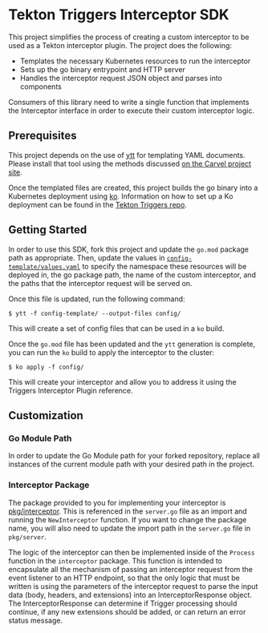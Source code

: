 # Tekton Triggers Interceptor SDK

This project simplifies the process of creating a custom interceptor to be used
as a Tekton interceptor plugin. The project does the following:

* Templates the necessary Kubernetes resources to run the interceptor
* Sets up the go binary entrypoint and HTTP server
* Handles the interceptor request JSON object and parses into components

Consumers of this library need to write a single function that implements
the Interceptor interface in order to execute their custom interceptor logic.

## Prerequisites

This project depends on the use of [ytt](https://carvel.dev/ytt/) for templating
YAML documents. Please install that tool using the methods discussed [on the 
Carvel project site](https://carvel.dev/#install).

Once the templated files are created, this project builds the go binary into
a Kubernetes deployment using [ko](https://github.com/google/ko). Information
on how to set up a Ko deployment can be found in the [Tekton Triggers repo](https://github.com/tektoncd/triggers/blob/main/DEVELOPMENT.md#environment-setup).

## Getting Started

In order to use this SDK, fork this project and update the `go.mod` package
path as appropriate. Then, update the values in [`config-template/values.yaml`](config-template/values.yaml) to specify the namespace these resources will
be deployed in, the go package path, the name of the custom interceptor, 
and the paths that the interceptor request will be served on.

Once this file is updated, run the following command:

```
$ ytt -f config-template/ --output-files config/
```

This will create a set of config files that can be used in a `ko` build.

Once the `go.mod` file has been updated and the `ytt` generation is complete, you
can run the `ko` build to apply the interceptor to the cluster:

```
$ ko apply -f config/
```

This will create your interceptor and allow you to address it using the Triggers
Interceptor Plugin reference.

## Customization

### Go Module Path

In order to update the Go Module path for your forked repository, replace all instances of the
current module path with your desired path in the project.

### Interceptor Package

The package provided to you for implementing your interceptor is [pkg/interceptor](pkg/interceptor/).
This is referenced in the `server.go` file as an import and running the `NewInterceptor` function. If
you want to change the package name, you will also need to update the import path in the `server.go` 
file in `pkg/server`.

The logic of the interceptor can then be implemented inside of the `Process` function in the
`interceptor` package. This function is intended to encapsulate all the mechanism of passing
an interceptor request from the event listener to an HTTP endpoint, so that the only logic
that must be written is using the parameters of the interceptor request to parse the input
data (body, headers, and extensions) into an InterceptorResponse object. The InterceptorResponse
can determine if Trigger processing should continue, if any new extensions should be added,
or can return an error status message.